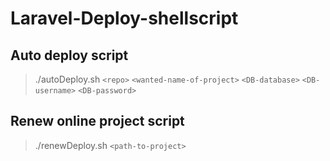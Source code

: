 # Laravel-Deploy-shellscript

## Auto deploy script
> ./autoDeploy.sh `<repo>` `<wanted-name-of-project>` `<DB-database>` `<DB-username>` `<DB-password>`

## Renew online project script
> ./renewDeploy.sh `<path-to-project>`